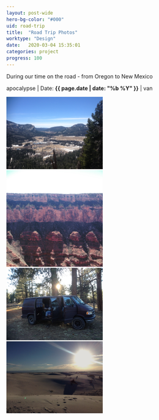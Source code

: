 ```yaml
---
layout: post-wide
hero-bg-color: "#000"
uid: road-trip
title:  "Road Trip Photos"
worktype: "Design"
date:   2020-03-04 15:35:01
categories: project
progress: 100
---
```


<p>
	During our time on the road - from Oregon to New Mexico
</p>

<p class="meta">
  apocalypse | Date: <strong>{{ page.date | date: "%b %Y" }}</strong> | van
</p>

<div class="showcase">
  <img style="width:50%" src="/images/portfolio/road-trip/colorado1.jpg" alt="">
  <img style="width:50%" src="/images/portfolio/road-trip/grandc1.jpg" alt="">
  <img style="width:50%" src="/images/portfolio/road-trip/grandc2.jpg" alt="">
  <img style="width:50%" src="/images/portfolio/road-trip/grandc3.jpg" alt="">
  <img style="width:50%" src="/images/portfolio/road-trip/midfing.jpg" alt="">
    <img style="width:50%" src="/images/portfolio/road-trip/van.jpg" alt="">
        <img style="width:50%" src="/images/portfolio/road-trip/whitesands1.jpg" alt="">


</div>
